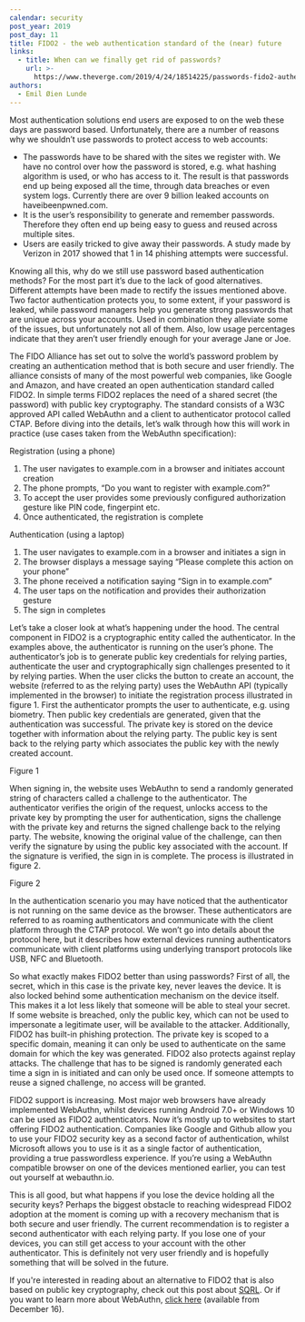 ```yaml
---
calendar: security
post_year: 2019
post_day: 11
title: FIDO2 - the web authentication standard of the (near) future
links:
  - title: When can we finally get rid of passwords?
    url: >-
      https://www.theverge.com/2019/4/24/18514225/passwords-fido2-authentication-webauthn-security-key-cybersecurity-online-browser-web
authors:
  - Emil Øien Lunde
---
```

Most authentication solutions end users are exposed to on the web these days are password based. Unfortunately, there are a number of reasons why we shouldn’t use passwords to protect access to web accounts: 
* The passwords have to be shared with the sites we register with. We have no control over how the password is stored, e.g. what hashing algorithm is used, or who has access to it.  The result is that passwords end up being exposed all the time, through data breaches or even system logs.  Currently there are over 9 billion leaked accounts on haveibeenpwned.com.
* It is the user’s responsibility to generate and remember passwords. Therefore they often end up being easy to guess and reused across multiple sites.
* Users are easily tricked to give away their passwords. A study made by Verizon in 2017 showed that 1 in 14 phishing attempts were successful.

Knowing all this, why do we still use password based authentication methods? For the most part it’s due to the lack of good alternatives. Different attempts have been made to rectify the issues mentioned above. Two factor authentication protects you, to some extent, if your password is leaked, while password managers help you generate strong passwords that are unique across your accounts. Used in combination they alleviate some of the issues, but unfortunately not all of them. Also, low usage percentages indicate that they aren’t user friendly enough for your average Jane or Joe. 

The FIDO Alliance has set out to solve the world’s password problem by creating an authentication method that is both secure and user friendly. The alliance consists of many of the most powerful web companies, like Google and Amazon, and have created an open authentication standard called FIDO2. In simple terms FIDO2 replaces the need of a shared secret (the password) with public key cryptography. The standard consists of a W3C approved API called WebAuthn and a client to authenticator protocol called CTAP. Before diving into the details, let’s walk through how this will work in practice (use cases taken from the WebAuthn specification):

Registration (using a phone)
1. The user navigates to example.com in a browser and initiates account creation
2. The phone prompts, “Do you want to register with example.com?”
3. To accept the user provides some previously configured authorization gesture like PIN code, fingerpint etc.
4. Once authenticated, the registration is complete

Authentication (using a laptop)
1. The user navigates to example.com in a browser and initiates a sign in
2. The browser displays a message saying “Please complete this action on your phone”
3. The phone received a notification saying “Sign in to example.com”
4. The user taps on the notification and provides their authorization gesture
5. The sign in completes

Let’s take a closer look at what’s happening under the hood. The central component in FIDO2 is a cryptographic entity called the authenticator. In the examples above, the authenticator is running on the user’s phone. The authenticator’s job is to generate public key credentials for relying parties, authenticate the user and cryptographically sign challenges presented to it by relying parties. When the user clicks the button to create an account, the website (referred to as the relying party) uses the WebAuthn API (typically implemented in the browser) to initiate the registration process illustrated in figure 1. First the authenticator prompts the user to authenticate, e.g. using biometry. Then public key credentials are generated, given that the authentication was successful. The private key is stored on the device together with information about the relying party. The public key is sent back to the relying party which associates the public key with the newly created account.

Figure 1

When signing in, the website uses WebAuthn to send a randomly generated string of characters called a challenge to the authenticator. The authenticator verifies the origin of the request, unlocks access to the private key by prompting the user for authentication, signs the challenge with the private key and returns the signed challenge back to the relying party. The website, knowing the original value of the challenge, can then verify the signature by using the public key associated with the account. If the signature is verified, the sign in is complete. The process is illustrated in figure 2. 

Figure 2

In the authentication scenario you may have noticed that the authenticator is not running on the same device as the browser. These authenticators are referred to as roaming authenticators and communicate with the client platform through the CTAP protocol. We won’t go into details about the protocol here, but it describes how external devices running authenticators communicate with client platforms using underlying transport protocols like USB, NFC and Bluetooth.

So what exactly makes FIDO2 better than using passwords? First of all, the secret, which in this case is the private key, never leaves the device. It is also locked behind some authentication mechanism on the device itself. This makes it a lot less likely that someone will be able to steal your secret. If some website is breached, only the public key, which can not be used to impersonate a legitimate user, will be available to the attacker. Additionally, FIDO2 has built-in phishing protection. The private key is scoped to a specific domain, meaning it can only be used to authenticate on the same domain for which the key was generated. FIDO2 also protects against replay attacks. The challenge that has to be signed is randomly generated each time a sign in is initiated and can only be used once. If someone attempts to reuse a signed challenge, no access will be granted.

FIDO2 support is increasing. Most major web browsers have already implemented WebAuthn, whilst devices running Android 7.0+ or Windows 10 can be used as FIDO2 authenticators. Now it’s mostly up to websites to start offering FIDO2 authentication. Companies like Google and Github allow you to use your FIDO2 security key as a second factor of authentication, whilst Microsoft allows you to use is it as a single factor of authentication, providing a true passwordless experience. If you’re using a WebAuthn compatible browser on one of the devices mentioned earlier, you can test out yourself at webauthn.io. 

This is all good, but what happens if you lose the device holding all the security keys? Perhaps the biggest obstacle to reaching widespread FIDO2 adoption at the moment is coming up with a recovery mechanism that is both secure and user friendly. The current recommendation is to register a second authenticator with each relying party. If you lose one of your devices, you can still get access to your account with the other authenticator. This is definitely not very user friendly and is hopefully something that will be solved in the future.

If you're interested in reading about an alternative to FIDO2 that is also based on public key cryptography, check out this post about [SQRL](https://security.christmas/2019/2). Or if you want to learn more about WebAuthn, [click here](https://security.christmas/2019/16) (available from December 16).
